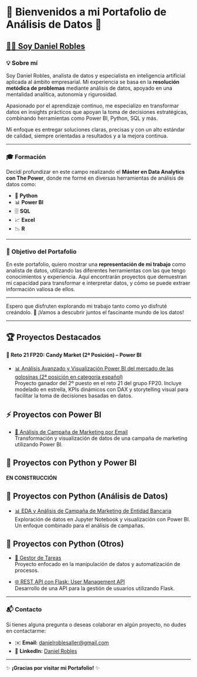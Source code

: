 # 🌟 Bienvenidos a mi Portafolio de Análisis de Datos 🌟

## <a href="https://www.linkedin.com/in/danielroblesaller" target="_blank">👨‍💻 Soy Daniel Robles</a>

### 💡 Sobre mí

Soy Daniel Robles, analista de datos y especialista en inteligencia artificial aplicada al ámbito empresarial. Mi experiencia se basa en la **resolución metódica de problemas** mediante análisis de datos, apoyado en una mentalidad analítica, autonomía y rigurosidad.

Apasionado por el aprendizaje continuo, me especializo en transformar datos en insights prácticos que apoyan la toma de decisiones estratégicas, combinando herramientas como Power BI, Python, SQL y más.

Mi enfoque es entregar soluciones claras, precisas y con un alto estándar de calidad, siempre orientadas a resultados y a la mejora continua.


<!---
En mi vida profesional, siempre he estado enfocado en la **solución de problemas** y en trabajar con la máxima precisión, cumpliendo con **altos estándares de calidad**. Esto me ha permitido desarrollar una **mente analítica** y una **gran autonomía** en la toma de decisiones, otorgándome la capacidad de ser **resolutivo** y **metódico**.

💡 Soy una persona curiosa y apasionada por el aprendizaje continuo. Mi interés por el análisis de datos surgió al darme cuenta de que siempre he trabajado con datos, y me propuse hacerlo de una forma profesional.
--->
---

### 🎓 Formación

Decidí profundizar en este campo realizando el **Máster en Data Analytics con The Power**, donde me formé en diversas herramientas de análisis de datos como:

- 🐍 **Python**
- 📊 **Power BI**
- 🗄️ **SQL**
- 📈 **Excel**
- 📉 **R**

---

### 🎯 Objetivo del Portafolio

En este portafolio, quiero mostrar una **representación de mi trabajo** como analista de datos, utilizando las diferentes herramientas con las que tengo conocimientos y experiencia. Aquí encontrarán proyectos que demuestran mi capacidad para transformar e interpretar datos, y cómo se puede extraer información valiosa de ellos.

---

Espero que disfruten explorando mi trabajo tanto como yo disfruté creándolo. 🌟 ¡Vamos a descubrir juntos el fascinante mundo de los datos!

---

## 🏆 Proyectos Destacados

#### 🥈 Reto 21 FP20: Candy Market (2ª Posición) – Power BI

- [📊 Análisis Avanzado y Visualización Power BI del mercado de las golosinas (2ª posición en categoría español)](https://github.com/DanielRobles2538/Reto21_FP20_PowerBI)  
  Proyecto ganador del 2º puesto en el reto 21 del grupo FP20. Incluye modelado en estrella, KPIs dinámicos con DAX y storytelling visual para facilitar la toma de decisiones basadas en datos.

## ⚡ Proyectos con Power BI

- [📧 Análisis de Campaña de Marketing por Email](https://github.com/DanielRobles2538/EmailCampaignAnalysis)  
  Transformación y visualización de datos de una campaña de marketing utilizando Power BI.

## 🔗 Proyectos con Python y Power BI

#### EN CONSTRUCCIÓN

## 🐍 Proyectos con Python (Análisis de Datos)

- [📊 EDA y Análisis de Campaña de Marketing de Entidad Bancaria](https://github.com/DanielRobles2538/AnalisisMarketing_Python)  
  Exploración de datos en Jupyter Notebook y visualización con Power BI. Un enfoque combinado para el análisis de campañas.

## 🚀 Proyectos con Python (Otros)

- [📝 Gestor de Tareas](https://github.com/DanielRobles2538/GestorTareas_Python.git)  
  Proyecto enfocado en la manipulación de datos y automatización de procesos.
  
- [🌐 REST API con Flask: User Management API](https://github.com/DanielRobles2538/email_restAPI)  
  Desarrollo de una API para la gestión de usuarios utilizando Flask.

---

### 📬 Contacto

Si tienes alguna pregunta o deseas colaborar en algún proyecto, no dudes en contactarme:

- ✉️ **Email:** [danielroblesaller@gmail.com](mailto:danielroblesaller@gmail.com)  
- 🔗 **LinkedIn:** [Daniel Robles](https://www.linkedin.com/in/danielroblesaller)  

---

✨ **¡Gracias por visitar mi Portafolio!** ✨

<!---# Bienvenidos a mi Portafolio de Análisis de Datos

## Soy Daniel Robles

### Sobre mí

En mi vida profesional, siempre he estado enfocado en la **solución de problemas** y en trabajar con la máxima precisión, cumpliendo con **altos estándares de calidad**. Esto me ha permitido desarrollar una **mente analítica** y una **gran autonomía** en la toma de decisiones, otorgándome la capacidad de ser **resolutivo** y **metódico**.

Soy una persona curiosa y apasionada por el aprendizaje continuo. Mi interés por el análisis de datos surgió al darme cuenta de que siempre he trabajado con datos, y me propuse hacerlo de una forma profesional.

### Formación

Decidí profundizar en este campo realizando el **Máster en Data Analytics con The Power**, donde me formé en diversas herramientas de análisis de datos como:

- **Python**
- **Power BI**
- **SQL**
- **Excel**
- **R**

### Objetivo del Portafolio

En este portafolio, quiero mostrar una **representación de mi trabajo** como analista de datos, utilizando las diferentes herramientas con las que tengo conocimientos y experiencia. Aquí encontrarán proyectos que demuestran mi capacidad para transformar e interpretar datos, y cómo se puede extraer información valiosa de ellos.

---

Espero que disfruten explorando mi trabajo tanto como yo disfruté creándolo. ¡Vamos a descubrir juntos el fascinante mundo de los datos!

---

### Proyectos Destacados

- [Proyecto Power BI: Análisis de Campaña de Marketing por Email](https://github.com/DanielRobles2538/EmailCampaignAnalysis)
  
- [Proyecto Jupyter Notebook: EDA y Análisis de Campaña de Marketing de Entidad Bancaria](https://github.com/DanielRobles2538/AnalisisMarketing_Python)

- [Proyecto REST API con Python & Flask: User management API](https://github.com/DanielRobles2538/email_restAPI)

- [Proyecto de Python: Gestor de Tareas](https://github.com/DanielRobles2538/GestorTareas_Python.git)




<!---
- [Proyecto 1: Análisis de Ventas](enlace-al-proyecto)
- [Proyecto 2: Predicción de Tendencias](enlace-al-proyecto)
- [Proyecto 3: Visualización de Datos con Power BI](enlace-al-proyecto)
--->
<!---
---
### Contacto

<!--- Si tienes alguna pregunta o deseas colaborar en algún proyecto, no dudes en contactarme: --->
<!---
- **Email:** [danielroblesaller@gmail.com](mailto:danielroblesaller@gmail.com)
- **LinkedIn:** [Daniel Robles](https://www.linkedin.com/in/danielroblesaller)
  
---

**¡Gracias por visitar mi Portafolio!**

---
<!---
https://github.com/DanielRobles2538/GestorTareas_Python.git
DanielRobles2538/DanielRobles2538 is a ✨ special ✨ repository because its `README.md` (this file) appears on your GitHub profile.
You can click the Preview link to take a look at your changes.
--->
